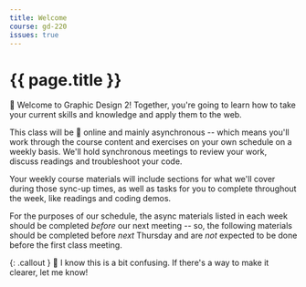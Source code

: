 ```yaml
---
title: Welcome
course: gd-220
issues: true
---
```


# {{ page.title }}

<span class="text-larger emoji">👋</span> Welcome to Graphic Design 2! Together, you're going to learn how to take your current skills and knowledge and apply them to the web.

This class will be <span class="text-larger emoji">💯</span> online and mainly asynchronous -- which means you'll work through the course content and exercises on your own schedule on a weekly basis. We'll hold synchronous meetings to review your work, discuss readings and troubleshoot your code.

Your weekly course materials will include sections for what we'll cover during those sync-up times, as well as tasks for you to complete throughout the week, like readings and coding demos.

For the purposes of our schedule, the async materials listed in each week should be completed _before_ our next meeting -- so, the following materials should be completed before _next_ Thursday and are _not_ expected to be done before the first class meeting.

{: .callout }
🤔 I know this is a bit confusing. If there's a way to make it clearer, let me know!
